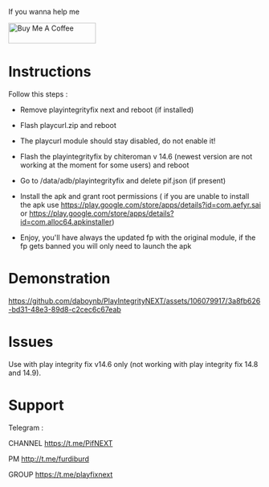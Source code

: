 If you wanna help me

<a href="https://www.buymeacoffee.com/daboynb" target="_blank"><img src="https://cdn.buymeacoffee.com/buttons/default-orange.png" alt="Buy Me A Coffee" height="41" width="174"></a>

# Instructions

Follow this steps :

- Remove playintegrityfix next and reboot (if installed)

- Flash playcurl.zip and reboot

- The playcurl module should stay disabled, do not enable it!

- Flash the playintegrityfix by chiteroman v 14.6 (newest version are not working at the moment for some users) and reboot

- Go to /data/adb/playintegrityfix and delete pif.json (if present)

- Install the apk and grant root permissions ( if you are unable to install the apk use 
https://play.google.com/store/apps/details?id=com.aefyr.sai or https://play.google.com/store/apps/details?id=com.alloc64.apkinstaller)

- Enjoy, you'll have always the updated fp with the original module, if the fp gets banned you will only need to launch the apk

# Demonstration
https://github.com/daboynb/PlayIntegrityNEXT/assets/106079917/3a8fb626-bd31-48e3-89d8-c2cec6c67eab

# Issues 
Use with play integrity fix v14.6 only (not working with play integrity fix 14.8 and 14.9).

# Support
Telegram :

CHANNEL https://t.me/PifNEXT

PM http://t.me/furdiburd 

GROUP https://t.me/playfixnext